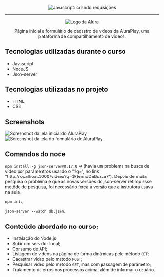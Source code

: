 <p align="center"> <img src="https://imgur.com/J3hD21O.png" alt="Javascript: criando requisições"> </p>

<hr>

<p align="center"> <img src="https://github.com/MonicaHillman/aluraplay-requisicoes/blob/main/img/logo.png" alt="Logo da Alura"> </p>
<p align="center">Página inicial e formulário de cadastro de vídeos da AluraPlay, uma plataforma de compartilhamento de vídeos.</p>

## Tecnologias utilizadas durante o curso
* Javascript
* NodeJS
* Json-server

## Tecnologias utilizadas no projeto
* HTML
* CSS

## Screenshots
![Screenshot da tela inicial do AluraPlay](https://imgur.com/aymxEsh.png)
![Screenshot da tela do formulário do AluraPlay](https://imgur.com/ShNADf2.png)

## Comandos do node

`npm install -g json-server@0.17.0` => (havia um problema na busca de vídeo por parâmentros usando o "?q=", no link "http://localhost:3000/videos?q=${termoDaBusca}"). Depois de muita pesquisa o problema é que as novas versões do json-server retirou esse metôdo de pesquisa, foi necessário força a versão que a instrutora usava na aula.

`npm init`;

`json-server --watch db.json`.

## Conteúdo abordado no curso:

- Instalação do Node.js
- Subir um servidor local;
- Consumo de API;
- Listagem de vídeos na página de forma dinâmicas pelo método `GET`;
- Cadastrar vídeo pelo método `POST`;
- Pesquisar vídeo pelo método `GET`, mas com passagem de parâmetro;
- Tratamento de erros nos processos acima, além de informar o usuário.
